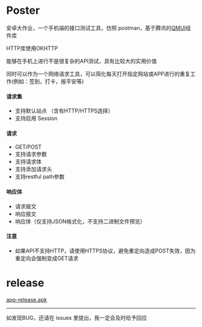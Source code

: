 # Poster

安卓大作业，一个手机端的接口测试工具，仿照 postman，基于腾讯的[QMUI](https://qmuiteam.com/android)组件库

HTTP库使用OKHTTP


能够在手机上进行不是很复杂的API测试，具有比较大的实用价值

同时可以作为一个网络请求工具，可以简化每天打开指定网站或APP进行的重复工作(例如：签到，打卡，报平安等)

#### 请求集
 - 支持默认站点 （含有HTTP/HTTPS选择）
 - 支持启用 Session
  
#### 请求
 - GET/POST
 - 支持请求参数
 - 支持请求体
 - 支持添加请求头
 - 支持restful path参数

#### 响应体
 - 请求报文
 - 响应报文
 - 响应体（仅支持JSON格式化，不支持二进制文件预览）

#### 注意
 - 如果API不支持HTTP，请使用HTTPS协议，避免重定向造成POST失效，因为重定向会强制变成GET请求


  

# release

[app-release.apk](https://github.com/haust-Kevin/Poster/raw/main/app/release/app-release.apk)


---


如发现BUG，还请在 issues 里提出，我一定会及时给予回应

